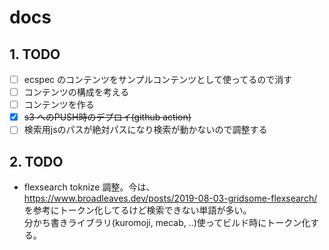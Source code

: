 # docs

## 1. TODO
- [ ] ecspec のコンテンツをサンプルコンテンツとして使ってるので消す
- [ ] コンテンツの構成を考える
- [ ] コンテンツを作る
- [x] ~~s3 へのPUSH時のデプロイ(github action)~~
- [ ] 検索用jsのパスが絶対パスになり検索が動かないので調整する

## 2. TODO
- flexsearch toknize 調整。今は、 https://www.broadleaves.dev/posts/2019-08-03-gridsome-flexsearch/ を参考にトークン化してるけど検索できない単語が多い。  
分かち書きライブラリ(kuromoji, mecab, ..)使ってビルド時にトークン化する。
